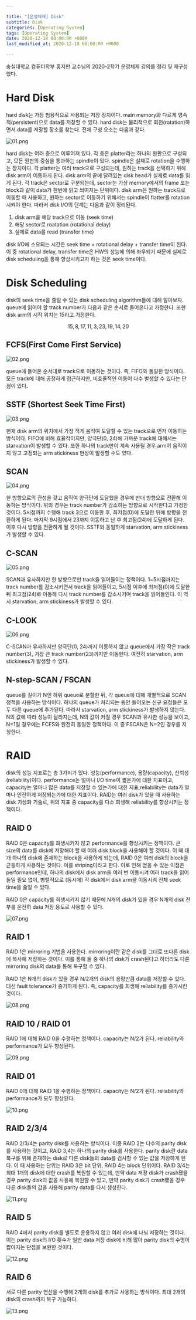 ```yaml
---

title: "[운영체제] Disk"
subtitle: Disk
categories: [Operating System]
tags: [Operating System]
date: 2020-12-18 00:00:00 +0000
last_modified_at: 2020-12-18 00:00:00 +0000

---
```


숭실대학교 컴퓨터학부 홍지만 교수님의 2020-2학기 운영체제 강의를 정리 및 재구성했다.

# Hard Disk

hard disk는 가장 범용적으로 사용되는 저장 장치이다. main memory와 다르게 영속적(persistent)으로 data를 저장할 수 있다. hard disk는 물리적으로 회전(rotation)하면서 data를 저장할 장소를 찾는다. 전체 구성 요소는 다음과 같다.

![01.png](/assets/images/2020-12-18-Disk/01.png)

hard disk는 여러 층으로 이루어져 있다. 각 층은 platter라는 하나의 원판으로 구성되고, 모든 원판의 중심을 통과하는 spindle이 있다. spindle은 실제로 rotation을 수행하는 장치이다. 각 platter는 여러 track으로 구성되는데, 원하는 track을 선택하기 위해 disk arm이 이동하게 된다. disk arm의 끝에 달려있는 disk head가 실제로 data를 읽게 된다. 각 track은 sector로 구분되는데, sector는 가상 memory에서의 frame 또는 block과 같이 data가 한번에 읽고 씌여지는 단위이다. disk arm은 원하는 track으로 이동할 때 사용하고, 원하는 sector로 이동하기 위해서는 spindle이 flatter를 rotation시켜야 한다. 따라서 disk I/O의 단계는 다음과 같이 정리된다.

1. disk arm을 해당 track으로 이동 (seek time)
2. 해당 sector로 roatation (rotational delay)
3. 실제로 data를 read (transfer time)

disk I/O에 소요되는 시간은 seek time + rotational delay + transfer time이 된다. 이 중 rotational delay, transfer time은 HW의 성능에 의해 좌우되기 때문에 실제로 disk scheduling을 통해 향상시키고자 하는 것은 seek time이다.

# Disk Scheduling

disk의 seek time을 줄일 수 있는 disk scheduling algorithm들에 대해 알아보자. queue에 읽어야 할 track number가 다음과 같은 순서로 들어온다고 가정한다. 또한 disk arm의 시작 위치는 15라고 가정한다.

$$15, 8, 17, 11, 3, 23, 19, 14, 20$$

## FCFS(First Come First Service)

![02.png](/assets/images/2020-12-18-Disk/02.png)

queue에 들어온 순서대로 track으로 이동하는 것이다. 즉, FIFO와 동일한 방식이다. 모든 track에 대해 공정하게 접근하지만, 비효율적인 이동이 다수 발생할 수 있다는 단점이 있다.

## SSTF (Shortest Seek Time First)

![03.png](/assets/images/2020-12-18-Disk/03.png)

현재 disk arm의 위치에서 가장 적게 움직여 도달할 수 있는 track으로 먼저 이동하는 방식이다. FIFO에 비해 효율적이지만, 양극단(0, 24)에 가까운 track에 대해서는 starvation이 발생할 수 있다. 또한 하나의 track만이 계속 사용될 경우 arm이 움직이지 않고 고정되는 arm stickiness 현상이 발생할 수도 있다.

## SCAN

![04.png](/assets/images/2020-12-18-Disk/04.png)

한 방향으로의 관성을 갖고 움직여 양극단에 도달했을 경우에 반대 방향으로 전환해 이동하는 방식이다. 위의 경우는 track number가 감소하는 방향으로 시작한다고 가정한 것이다. 5시점까지 수행해 track 3으로 이동한 후, 최저점(0)에 도달한 뒤에 방향을 전환하게 된다. 마지막 9시점에서 23까지 이동하고 난 후 최고점(24)에 도달하게 된다. 이후 다시 방향을 전환하게 될 것이다. SSTF와 동일하게 starvation, arm stickiness가 발생할 수 있다.

## C-SCAN

![05.png](/assets/images/2020-12-18-Disk/05.png)

SCAN과 유사하지만 한 방향으로만 track을 읽어들이는 정책이다. 1~5시점까지는 track number를 감소시키면서 track을 읽어들이고, 5시점 이후에 최저점(0)에 도달한 뒤 최고점(24)로 이동해 다시 track number를 감소시키며 track을 읽어들인다. 이 역시 starvation, arm stickiness가 발생할 수 있다.

## C-LOOK

![06.png](/assets/images/2020-12-18-Disk/06.png)

C-SCAN과 유사하지만 양극단(0, 24)까지 이동하지 않고 queue에서 가장 작은 track number(3), 가장 큰 track number(23)까지만 이동한다. 여전히 starvation, arm stickiness가 발생할 수 있다.

## N-step-SCAN / FSCAN

queue를 길이가 N인 하위 queue로 분할한 뒤, 각 queue에 대해 개별적으로 SCAN 정책을 사용하는 방식이다. 하나의 queue가 처리되는 동안 들어오는 신규 요청들은 모두 다른 queue에 추가된다. 따라서 starvation, arm stickiness가 발생하지 않는다. N의 값에 따라 성능이 달라지는데, N의 값이 커질 경우 SCAN과 유사한 성능을 보이고, N=1일 경우에는 FCFS와 완전히 동일한 정책이다. 이 중 FSCAN은 N=2인 경우를 지칭한다.

# RAID

disk의 성능 지표로는 총 3가지가 있다. 성능(performance), 용량(capacity), 신뢰성(reliability)이다. performance는 얼마나 I/O time이 짧은가에 대한 지표이고, capacity는 얼마나 많은 data를 저장할 수 있는가에 대한 지표,reliability는 data가 얼마나 안전하게 저장되는가에 대한 지표이다. RAID는 여러 disk가 있을 때 사용하는 disk 가상화 기술로, 위의 지표 중 capacity를 다소 희생해 reliability를 향상시키는 정책이다.

## RAID 0

RAID 0은 capacity를 희생시키지 않고 performance를 향상시키는 정책이다. 큰 size의 data를 disk에 저장해야 할 때 여러 disk block을 사용해야 할 것이다. 이 때 대개 하나의 disk에 존재하는 block을 사용하게 되는데, RAID 0은 여러 disk의 block을 균등하게 사용하는 것이다. 이를 striping이라고 한다. 이로 인해 얻을 수 있는 이점은 performance인데, 하나의 disk에서 disk arm을 여러 번 이동시켜 여러 track을 읽어들일 필요 없이, 병렬적으로 (동시에) 각 disk에서 disk arm을 이동시켜 전체 seek time을 줄일 수 있다.

RAID 0은 capacity를 희생시키지 않기 때문에 N개의 disk가 있을 경우 N개의 disk 전부를 온전히 data 저장 용도로 사용할 수 있다. 

![07.png](/assets/images/2020-12-18-Disk/07.png)

## RAID 1

RAID 1은 mirroring 기법을 사용한다. mirroring이란 같은 disk를 그대로 또다른 disk에 복사해 저장하는 것이다. 이를 통해 둘 중 하나의 disk가 crash된다고 하더라도 다른 mirroring disk의 data를 통해 복구할 수 있다.

RAID 1은 N개의 disk가 있을 경우 N/2개의 disk의 용량만큼 data를 저장할 수 있다. 대신 fault tolerance가 증가하게 된다. 즉, capacity를 희생해 reliability를 증가시킨 것이다.

![08.png](/assets/images/2020-12-18-Disk/08.png)

## RAID 10 / RAID 01

RAID 1에 대해 RAID 0을 수행하는 정책이다. capacity는 N/2가 된다. reliability와 performance가 모두 향상된다.

![09.png](/assets/images/2020-12-18-Disk/09.png)

## RAID 01

RAID 0에 대해 RAID 1을 수행하는 정책이다. capacity는 N/2가 된다. reliability와 performance가 모두 향상된다.

![10.png](/assets/images/2020-12-18-Disk/10.png)

## RAID 2/3/4

RAID 2/3/4는 parity disk를 사용하는 방식이다. 이중 RAID 2는 다수의 parity disk를 사용하는 것이고, RAID 3,4는 하나의 parity disk를 사용한다. parity disk란 data 복구를 위해 존재하는 disk로 다른 disk들의 data를 검사할 수 있는 값을 저장하게 된다. 이 때 사용하는 단위는 RAID 3은 bit 단위, RAID 4는 block 단위이다. RAID 3/4는 최대 1개의 disk에 대한 crash를 복원할 수 있는데, 만약 data 저장 disk가 crash됐을 경우 parity disk의 값을 사용해 복원할 수 있고, 만약 parity disk가 crash됐을 경우 다른 disk들의 값을 사용해 parity data를 다시 생성한다.

![11.png](/assets/images/2020-12-18-Disk/11.png)

## RAID 5

RAID 4에서 parity disk를 별도로 운용하지 않고 여러 disk에 나눠 저장하는 것이다. 이는 parity disk의 I/O 횟수가 일반 data 저장 disk에 비해 많아 parity disk의 수명이 짧아지는 단점을 보완한 것이다.

![12.png](/assets/images/2020-12-18-Disk/12.png)

## RAID 6

서로 다른 parity 연산을 수행해 2개의 disk를 추가로 사용하는 방식이다. 최대 2개의 disk의 crash까지 복구 가능하다.

![13.png](/assets/images/2020-12-18-Disk/13.png)
